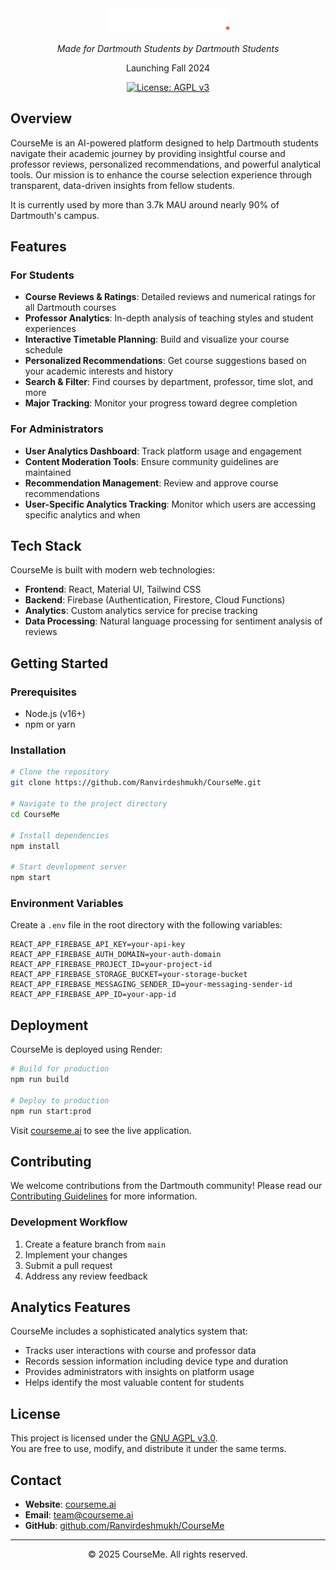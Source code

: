 

<div align="center">
  <img src="public/2.png" alt="CourseMe Logo" width="200"/>
  <p><em>Made for Dartmouth Students by Dartmouth Students</em></p>
  <p>Launching Fall 2024</p>
  
  [![License: AGPL v3](https://img.shields.io/badge/License-AGPL%20v3-blue.svg)](https://www.gnu.org/licenses/agpl-3.0)
</div>

## Overview

CourseMe is an AI-powered platform designed to help Dartmouth students navigate their academic journey by providing insightful course and professor reviews, personalized recommendations, and powerful analytical tools. Our mission is to enhance the course selection experience through transparent, data-driven insights from fellow students.

It is currently used by more than 3.7k MAU around nearly 90% of Dartmouth's campus.

## Features

### For Students

- **Course Reviews & Ratings**: Detailed reviews and numerical ratings for all Dartmouth courses
- **Professor Analytics**: In-depth analysis of teaching styles and student experiences
- **Interactive Timetable Planning**: Build and visualize your course schedule
- **Personalized Recommendations**: Get course suggestions based on your academic interests and history
- **Search & Filter**: Find courses by department, professor, time slot, and more
- **Major Tracking**: Monitor your progress toward degree completion

### For Administrators

- **User Analytics Dashboard**: Track platform usage and engagement
- **Content Moderation Tools**: Ensure community guidelines are maintained
- **Recommendation Management**: Review and approve course recommendations
- **User-Specific Analytics Tracking**: Monitor which users are accessing specific analytics and when

## Tech Stack

CourseMe is built with modern web technologies:

- **Frontend**: React, Material UI, Tailwind CSS
- **Backend**: Firebase (Authentication, Firestore, Cloud Functions)
- **Analytics**: Custom analytics service for precise tracking
- **Data Processing**: Natural language processing for sentiment analysis of reviews

## Getting Started

### Prerequisites

- Node.js (v16+)
- npm or yarn

### Installation

```bash
# Clone the repository
git clone https://github.com/Ranvirdeshmukh/CourseMe.git

# Navigate to the project directory
cd CourseMe

# Install dependencies
npm install

# Start development server
npm start
```

### Environment Variables

Create a `.env` file in the root directory with the following variables:

```
REACT_APP_FIREBASE_API_KEY=your-api-key
REACT_APP_FIREBASE_AUTH_DOMAIN=your-auth-domain
REACT_APP_FIREBASE_PROJECT_ID=your-project-id
REACT_APP_FIREBASE_STORAGE_BUCKET=your-storage-bucket
REACT_APP_FIREBASE_MESSAGING_SENDER_ID=your-messaging-sender-id
REACT_APP_FIREBASE_APP_ID=your-app-id
```

## Deployment

CourseMe is deployed using Render:

```bash
# Build for production
npm run build

# Deploy to production
npm run start:prod
```

Visit [courseme.ai](https://courseme.ai) to see the live application.

## Contributing

We welcome contributions from the Dartmouth community! Please read our [Contributing Guidelines](./CONTRIBUTING.md) for more information.

### Development Workflow

1. Create a feature branch from `main`
2. Implement your changes
3. Submit a pull request
4. Address any review feedback

## Analytics Features

CourseMe includes a sophisticated analytics system that:

- Tracks user interactions with course and professor data
- Records session information including device type and duration
- Provides administrators with insights on platform usage
- Helps identify the most valuable content for students

## License

This project is licensed under the [GNU AGPL v3.0](./LICENSE).  
You are free to use, modify, and distribute it under the same terms.

## Contact

- **Website**: [courseme.ai](https://courseme.ai)
- **Email**: team@courseme.ai
- **GitHub**: [github.com/Ranvirdeshmukh/CourseMe](https://github.com/Ranvirdeshmukh/CourseMe)

---

<p align="center">© 2025 CourseMe. All rights reserved.</p>
